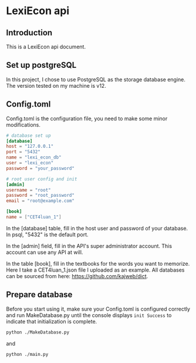 # LexiEcon api

## Introduction
This is a LexiEcon api document.

## Set up postgreSQL
In this project, I chose to use PostgreSQL as the storage database engine. The version tested on my machine is v12.

## Config.toml

Config.toml is the configuration file, you need to make some minor modifications.

```toml
# database set up
[database]
host = "127.0.0.1"
port = "5432"
name = "lexi_econ_db"
user = "lexi_econ"
password = "your_password"

# root user config and init
[admin]
username = "root"
password = "root_password"
email = "root@example.com"

[book]
name = ["CET4luan_1"]
```

In the [database] table, fill in the host user and password of your database. In psql, "5432" is the default port.

In the [admin] field, fill in the API's super administrator account. This account can use any API at will.

In the table [book], fill in the textbooks for the words you want to memorize. Here I take a CET4luan_1.json file I uploaded as an example. All databases can be sourced from here: https://github.com/kajweb/dict.

## Prepare database

Before you start using it, make sure your Config.toml is configured correctly and run MakeDatabase.py until the console displays `init Success` to indicate that initialization is complete.

```sh
python ./MakeDatabase.py
```

and

```sh
python ./main.py
```

